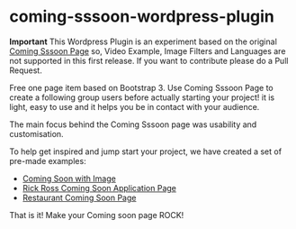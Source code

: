 # coming-sssoon-wordpress-plugin

**Important**
This Wordpress Plugin is an experiment based on the original [Coming Sssoon Page](http://demos.creative-tim.com/coming-sssoon-demo-image-background) so, Video Example, Image Filters and Languages are not supported in this first release. If you want to contribute please do a Pull Request.


Free one page item based on Bootstrap 3. Use Coming Sssoon Page to create a following group users before actually starting your project! it is light, easy to use and it helps you be in contact with your audience.

The main focus behind the Coming Sssoon page was usability and customisation.

To help get inspired and jump start your project, we have created a set of pre-made examples:

 * [Coming Soon with Image](http://demos.creative-tim.com/coming-sssoon-demo-image-background)
 * [Rick Ross Coming Soon Application Page](http://demos.creative-tim.com/coming-sssoon-demo-cream-app)
 * [Restaurant Coming Soon Page](http://demos.creative-tim.com/coming-sssoon-demo-restaurant)

That is it! Make your Coming soon page ROCK!
